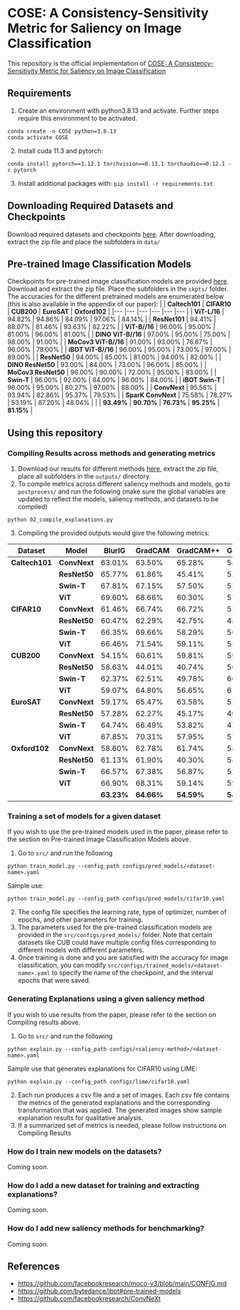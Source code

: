 # COSE: A Consistency-Sensitivity Metric for Saliency on Image Classification

This repository is the official implementation of [COSE: A Consistency-Sensitivity Metric for Saliency on Image Classification](https://rangeldaroya.github.io/projects/cose)

## Requirements
1. Create an environment with python3.8.13 and activate. Further steps require this environment to be activated.
```
conda create -n COSE python=3.8.13
conda activate COSE
```
2. Install cuda 11.3 and pytorch:
```
conda install pytorch==1.12.1 torchvision==0.13.1 torchaudio==0.12.1 -c pytorch
```
3. Install additional packages with: `pip install -r requirements.txt`

## Downloading Required Datasets and Checkpoints
Download required datasets and checkpoints [here](https://drive.google.com/file/d/1qHMyqR1GEGqRcLorB1YQfF-ALCyUmp1f/view?usp=drive_link). After downloading, extract the zip file and place the subfolders in `data/`

## Pre-trained Image Classification Models
Checkpoints for pre-trained image classification models are provided [here](https://drive.google.com/file/d/1jm9guS9VnSj6JIIVCDD4f8eDpUbMj1Sb/view?usp=drive_link). Download and extract the zip file. Place the subfolders in the `ckpts/` folder.
The accuracies for the different pretrained models are enumerated below (this is also available in the appendix of our paper):
|  	| **Caltech101** 	| **CIFAR10** 	| **CUB200** 	| **EuroSAT** 	| **Oxford102** 	|
|---	|---	|---	|---	|---	|---	|
| **ViT-L/16** 	| 94.82% 	| 94.86% 	| 84.09% 	| 97.06% 	| 84.14% 	|
| **ResNet101** 	| 94.41% 	| 88.07% 	| 81.46% 	| 93.63% 	| 82.22% 	|
| **ViT-B//16** 	| 96.00% 	| 95.00% 	| 81.00% 	| 96.00% 	| 81.00% 	|
| **DINO ViT-B//16** 	| 97.00% 	| 95.00% 	| 75.00% 	| 98.00% 	| 91.00% 	|
| **MoCov3 ViT-B//16** 	| 91.00% 	| 93.00% 	| 76.67% 	| 96.00% 	| 78.00% 	|
| **iBOT ViT-B//16** 	| 96.00% 	| 95.00% 	| 73.00% 	| 97.00% 	| 89.00% 	|
| **ResNet50** 	| 94.00% 	| 85.00% 	| 81.00% 	| 94.00% 	| 82.00% 	|
| **DINO ResNet50** 	| 93.00% 	| 84.00% 	| 73.00% 	| 96.00% 	| 85.00% 	|
| **MoCov3 ResNet50** 	| 96.00% 	| 90.00% 	| 72.00% 	| 95.00% 	| 83.00% 	|
| **Swin-T** 	| 96.00% 	| 92.00% 	| 84.00% 	| 96.00% 	| 84.00% 	|
| **iBOT Swin-T** 	| 96.00% 	| 95.00% 	| 80.27% 	| 97.00% 	| 88.00% 	|
| **ConvNext** 	| 95.56% 	| 93.94% 	| 82.86% 	| 95.37% 	| 79.53% 	|
| **SparK ConvNext** 	| 75.58% 	| 78.27% 	| 53.19% 	| 87.20% 	| 48.04% 	|
|  	| **93.49%** 	| **90.70%** 	| **76.73%** 	| **95.25%** 	| **81.15%** 	|

## Using this repository

### Compiling Results across methods and generating metrics
1. Download our results for different methods [here](https://drive.google.com/file/d/10qZOKNYgqIP0UCr-ItSOVz9kVakkZCQs/view?usp=drive_link), extract the zip file, place all subfolders in the `outputs/` directory.
2. To compile metrics across different saliency methods and models, go to `postprocess/` and run the following (make sure the global variables are updated to reflect the models, saliency methods, and datasets to be compiled)
```
python 02_compile_explanations.py
```
3. Compiling the provided outputs would give the following metrics:

| **Dataset** 	| **Model** 	| **BlurIG** 	| **GradCAM** 	| **GradCAM++** 	| **GuidedIG** 	| **IG** 	| **LIME** 	| **SmoothGrad** 	|
|---	|---	|---	|---	|---	|---	|---	|---	|---	|
| **Caltech101** 	| **ConvNext** 	| 63.01% 	| 63.50% 	| 65.28% 	| 54.25% 	| 62.53% 	| 61.51% 	| 60.90% 	|
|  	| **ResNet50** 	| 65.77% 	| 61.86% 	| 45.41% 	| 52.41% 	| 58.80% 	| 56.69% 	| 59.60% 	|
|  	| **Swin-T** 	| 67.81% 	| 67.15% 	| 57.50% 	| 52.54% 	| 64.68% 	| 63.17% 	| 61.95% 	|
|  	| **ViT** 	| 69.60% 	| 68.66% 	| 60.30% 	| 57.48% 	| 66.67% 	| 61.12% 	| 66.41% 	|
| **CIFAR10** 	| **ConvNext** 	| 61.46% 	| 66.74% 	| 66.72% 	| 53.02% 	| 60.91% 	| 62.06% 	| 58.85% 	|
|  	| **ResNet50** 	| 60.47% 	| 62.29% 	| 42.75% 	| 48.27% 	| 51.20% 	| 59.86% 	| 52.02% 	|
|  	| **Swin-T** 	| 66.35% 	| 69.66% 	| 58.29% 	| 50.11% 	| 63.05% 	| 65.76% 	| 56.95% 	|
|  	| **ViT** 	| 66.46% 	| 71.54% 	| 59.11% 	| 55.72% 	| 66.68% 	| 63.85% 	| 61.00% 	|
| **CUB200** 	| **ConvNext** 	| 54.15% 	| 60.61% 	| 59.81% 	| 59.59% 	| 61.20% 	| 56.90% 	| 47.89% 	|
|  	| **ResNet50** 	| 58.63% 	| 44.01% 	| 40.74% 	| 56.50% 	| 60.05% 	| 55.50% 	| 52.38% 	|
|  	| **Swin-T** 	| 62.37% 	| 62.51% 	| 49.78% 	| 60.14% 	| 64.02% 	| 59.06% 	| 56.05% 	|
|  	| **ViT** 	| 59.07% 	| 64.80% 	| 56.65% 	| 61.26% 	| 60.42% 	| 58.31% 	| 53.70% 	|
| **EuroSAT** 	| **ConvNext** 	| 59.17% 	| 65.47% 	| 63.58% 	| 52.83% 	| 61.45% 	| 60.23% 	| 57.17% 	|
|  	| **ResNet50** 	| 57.28% 	| 62.27% 	| 45.17% 	| 40.87% 	| 46.14% 	| 59.47% 	| 47.96% 	|
|  	| **Swin-T** 	| 64.74% 	| 66.49% 	| 53.82% 	| 47.51% 	| 61.99% 	| 59.60% 	| 60.43% 	|
|  	| **ViT** 	| 67.85% 	| 70.31% 	| 57.95% 	| 57.90% 	| 68.12% 	| 60.63% 	| 62.48% 	|
| **Oxford102** 	| **ConvNext** 	| 58.60% 	| 62.78% 	| 61.74% 	| 58.73% 	| 60.71% 	| 57.23% 	| 57.77% 	|
|  	| **ResNet50** 	| 61.13% 	| 61.90% 	| 40.30% 	| 54.93% 	| 55.07% 	| 58.32% 	| 56.60% 	|
|  	| **Swin-T** 	| 66.57% 	| 67.38% 	| 56.87% 	| 52.86% 	| 63.42% 	| 62.06% 	| 59.41% 	|
|  	| **ViT** 	| 66.90% 	| 68.31% 	| 59.14% 	| 59.67% 	| 65.92% 	| 61.44% 	| 62.95% 	|
|  	|  	| **63.23%** 	| **64.66%** 	| **54.59%** 	| **54.73%** 	| **61.33%** 	| **60.11%** 	| **57.94%** 	|

### Training a set of models for a given dataset
If you wish to use the pre-trained models used in the paper, please refer to the section on Pre-trained Image Classification Models above.
1. Go to `src/` and run the following
```
python train_model.py --config_path configs/pred_models/<dataset-name>.yaml
```
Sample use:
```
python train_model.py --config_path configs/pred_models/cifar10.yaml
```
2. The config file specifies the learning rate, type of optimizer, number of epochs, and other parameters for training.
3. The parameters used for the pre-trained classification models are provided in the `src/configs/pred_models/` folder. Note that certain datasets like CUB could have multiple config files corresponding to different models with different parameters.
4. Once training is done and you are satisfied with the accuracy for image classification, you can modify `src/configs/trained_models/<dataset-name>.yaml` to specify the name of the checkpoint, and the interval epochs that were saved.


### Generating Explanations using a given saliency method
If you wish to use results from the paper, please refer to the section on Compiling results above.
1. Go to `src/` and run the following
```
python explain.py --config_path configs/<saliency-method>/<dataset-name>.yaml
```
Sample use that generates explanations for CIFAR10 using LIME:
```
python explain.py --config_path configs/lime/cifar10.yaml
```
2. Each run produces a csv file and a set of images. Each csv file contains the metrics of the generated explanations and the corresponding transformation that was applied. The generated images show sample explanation results for qualitative analysis.
3. If a summarized set of metrics is needed, please follow instructions on Compiling Results


### How do I train new models on the datasets?
Coming soon.

### How do I add a new dataset for training and extracting explanations?
Coming soon.

### How do I add new saliency methods for benchmarking?
Coming soon.

## References
- https://github.com/facebookresearch/moco-v3/blob/main/CONFIG.md
- https://github.com/bytedance/ibot#pre-trained-models
- https://github.com/facebookresearch/ConvNeXt